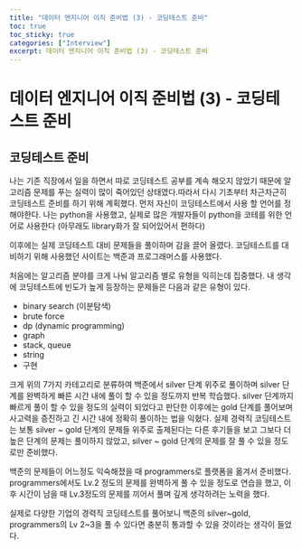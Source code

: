 ```yaml
---
title: "데이터 엔지니어 이직 준비법 (3) - 코딩테스트 준비"
toc: true
toc_sticky: true
categories: ["Interview"]
excerpt: 데이터 엔지니어 이직 준비법 (3) - 코딩테스트 준비
---
```


# 데이터 엔지니어 이직 준비법 (3) - 코딩테스트 준비

## 코딩테스트 준비

나는 기존 직장에서 일을 하면서 따로 코딩테스트 공부를 계속 해오지 않았기 때문에 알고리즘 문제를 푸는 실력이 많이 죽어있던 상태였다.따라서 다시 기초부터 차근차근히 코딩테스트 준비를 하기 위해 계획했다. 먼저 자신이 코딩테스트에서 사용 할 언어를 정해야한다. 나는 python을 사용했고, 실제로 많은 개발자들이 python을 코테를 위한 언어로 사용한다 (아무래도 library화가 잘 되어있어서 편하다)

이후에는 실제 코딩테스트 대비 문제들을 풀이하며 감을 끌어 올렸다. 코딩테스트를 대비하기 위해 사용했던 사이트는 백준과 프로그래머스를 사용했다.

처음에는 알고리즘 분야를 크게 나눠 알고리즘 별로 유형을 익히는데 집중했다. 내 생각에 코딩테스트에 빈도가 높게 등장하는 문제들은 다음과 같은 유형이 있다.

- binary search (이분탐색)
- brute force
- dp (dynamic programming)
- graph
- stack, queue
- string
- 구현

크게 위의 7가지 카테고리로 분류하여 백준에서 silver 단계 위주로 풀이하며 silver 단계를 완벽하게 빠른 시간 내에 풀이 할 수 있을 정도까지 반복 학습했다. silver 단계까지 빠르게 풀이 할 수 있을 정도의 실력이 되었다고 판단한 이후에는 gold 단계를 풀어보며 사고력을 증진하고 긴 시간 내에 정확히 풀이하는 법을 익혔다. 실제 경력직 코딩테스트는 보통 silver ~ gold 단계의 문제들 위주로 출제된다는 다른 후기들을 보고 그보다 더 높은 단계의 문제는 풀이하지 않았고, silver ~ gold 단계의 문제를 잘 풀 수 있을 정도로만 준비했다.

백준의 문제들이 어느정도 익숙해졌을 때 programmers로 플랫폼을 옮겨서 준비했다. programmers에서도 Lv.2 정도의 문제를 완벽하게 풀 수 있을 정도로 연습을 했고, 이후 시간이 남을 때 Lv.3정도의 문제를 끼어서 풀며 깊게 생각하려는 노력을 했다.

실제로 다양한 기업의 경력직 코딩테스트를 풀어보니 백준의 silver~gold, programmers의 Lv 2~3을 풀 수 있다면 충분히 통과할 수 있을 것이라는 생각이 들었다.
